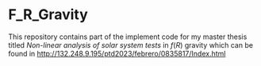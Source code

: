 # F_R_Gravity

This repository contains part of the implement code for my master thesis titled *Non-linear analysis of solar system tests* in $f(R)$ gravity which can be found in  http://132.248.9.195/ptd2023/febrero/0835817/Index.html
